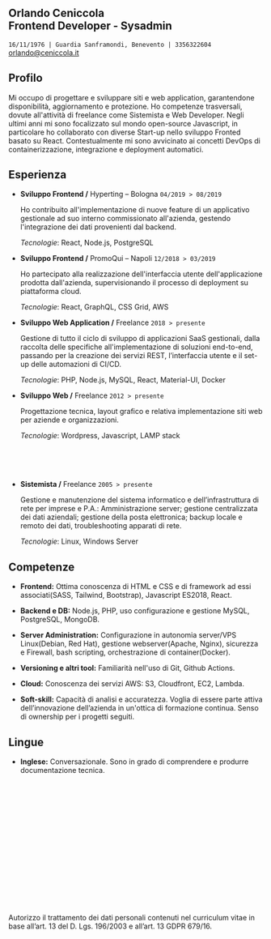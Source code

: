 ## Orlando Ceniccola  <div >Frontend Developer - Sysadmin</div> 

`16/11/1976 | Guardia Sanframondi, Benevento | 3356322604` 
orlando@ceniccola.it

## Profilo 

Mi occupo di progettare e sviluppare siti e web application, garantendone disponibilità, aggiornamento e protezione.  Ho competenze trasversali, dovute all'attività di freelance come Sistemista e Web Developer. Negli ultimi anni mi sono focalizzato sul mondo open-source Javascript, in particolare ho collaborato con diverse Start-up nello sviluppo Fronted basato su React. Contestualmente mi sono avvicinato ai concetti DevOps di containerizzazione, integrazione e deployment automatici.

## Esperienza 



- **Sviluppo Frontend /** Hyperting – Bologna `04/2019 > 08/2019`

  Ho contribuito all'implementazione di nuove feature di un applicativo gestionale ad suo interno commissionato all'azienda, gestendo l'integrazione dei dati provenienti dal backend.  
   
  *Tecnologie*: React, Node.js, PostgreSQL
  
- **Sviluppo Frontend /** PromoQui – Napoli  `12/2018 > 03/2019` 
     
    Ho partecipato alla realizzazione dell'interfaccia utente dell'applicazione prodotta dall'azienda, supervisionando il processo di deployment su piattaforma cloud.
     
     *Tecnologie*: React, GraphQL, CSS Grid, AWS 
     

- **Sviluppo Web Application /** Freelance `2018 > presente`
    
    
    Gestione di tutto il ciclo di sviluppo di applicazioni SaaS gestionali, dalla raccolta delle specifiche all'implementazione di soluzioni end-to-end, passando per       la creazione dei servizi REST, l’interfaccia utente e il set-up delle automazioni di CI/CD. 
   

   *Tecnologie*: PHP, Node.js, MySQL, React, Material-UI, Docker

   
- **Sviluppo Web /** Freelance `2012 > presente`

  Progettazione tecnica, layout grafico  e relativa implementazione siti web per aziende e organizzazioni. 

  *Tecnologie*: Wordpress, Javascript, LAMP stack
<br>    
<br>
<br>

- **Sistemista /** Freelance `2005 > presente`

  Gestione e manutenzione del sistema informatico e dell’infrastruttura di rete per imprese e P.A.: Amministrazione server; gestione centralizzata dei dati aziendali; gestione della posta elettronica; backup locale e remoto dei dati, troubleshooting apparati di rete.
  
  
   *Tecnologie*: Linux, Windows Server



## Competenze

- **Frontend:** 
Ottima conoscenza di HTML e CSS e di framework ad essi associati(SASS, Tailwind, Bootstrap), Javascript ES2018, React.  
- **Backend e DB:** Node.js, PHP, uso configurazione e gestione MySQL, PostgreSQL, MongoDB.

- **Server Administration:** Configurazione in autonomia server/VPS Linux(Debian, Red Hat), gestione webserver(Apache, Nginx), sicurezza e Firewall, bash scripting, orchestrazione di container(Docker). 

- **Versioning e altri tool:** Familiarità nell'uso di Git, Github Actions.

- **Cloud:** Conoscenza dei servizi AWS: S3, Cloudfront, EC2, Lambda.

- **Soft-skill:** Capacità di analisi e accuratezza. Voglia di essere parte attiva dell’innovazione dell’azienda in un'ottica di formazione continua. Senso di ownership per i progetti seguiti.

## Lingue

- **Inglese:** Conversazionale. Sono in grado di comprendere e produrre documentazione tecnica.


<br>
<br>
<br>
<br>
<br>
<br>
<br>
<br>
<br>
<br>
<br>
<br>
<br>





#

   Autorizzo il trattamento dei dati personali contenuti nel curriculum vitae in base all’art. 13 del D. Lgs. 196/2003 e all’art. 13 GDPR 679/16.
